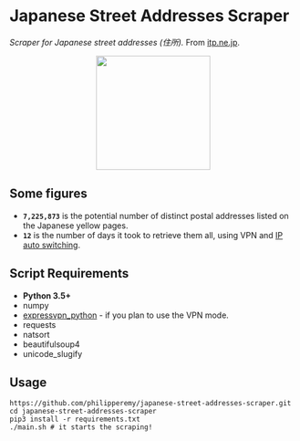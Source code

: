 # Japanese Street Addresses Scraper
*Scraper for Japanese street addresses (住所).* From [itp.ne.jp](itp.ne.jp).

<p align="center">
  <img src="http://kokoro.kir.jp/know/img/meibo1.gif" width="200">
</p>

## Some figures

- **`7,225,873`** is the potential number of distinct postal addresses listed on the Japanese yellow pages.
- **`12`** is the number of days it took to retrieve them all, using VPN and [IP auto switching](github.com/philipperemy/expressvpn-python).

## Script Requirements

- **Python 3.5+**
- numpy
- [expressvpn_python](https://github.com/philipperemy/expressvpn-python) - if you plan to use the VPN mode.
- requests
- natsort
- beautifulsoup4
- unicode_slugify

## Usage

```
https://github.com/philipperemy/japanese-street-addresses-scraper.git
cd japanese-street-addresses-scraper
pip3 install -r requirements.txt
./main.sh # it starts the scraping!
```
